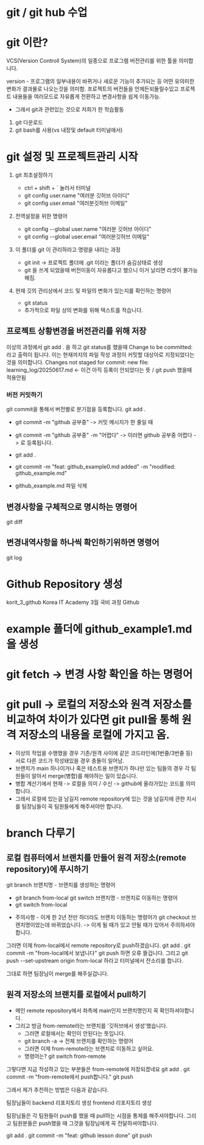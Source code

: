 # git / git hub 수업
# git 이란?
VCS(Version Controll System)의 일종으로 프로그램 버전관리를 위한 툴을 의미합니다. 

version - 프로그램의 일부내용이 바뀌거나 새로운 기능이 추가되는 등 어떤 유의미한 변화가 결과물로 나오는것을 의미함.
프로젝트의 버전들을 언제든되돌릴수있고 프로젝트 내용들을 여러모드로 자유롭게 전환하고 변경사항을 쉽게 이동가능. 

- 그래서 git과 관련있는 것으로 저희가 한 학습활동
1. git 다운로드
2. git bash를 사용(vs 내장및 default 터미널에서)

# git 설정 및 프로젝트관리 시작
1. git 최초설정하기 
   - ctrl + shift + ` 눌러서 터미널 
   - git config user.name "여러분 깃허브 아이디"
   - git config user.email "여러분깃허브 이메일"
2. 전역설정을 위한 명령어
   - git config --global user.name "여러분 깃허브 아이디"
   - git config --global user.email "여러분깃허브 이메일"

3. 이 폴더를 git 이 관리하라고 명령을 내리는 과정
   - git init -> 프로젝트 폴더에 .git 이라는 폴더가 숨김상태로 생성
   - git 을 쓰게 되었을때 버전이동이 자유롭다고 했으니 이거 날리면 리셋이 불가능해짐.

4. 현재 깃의 관리상에서 코드 및 파일의 변화가 있는지를 확인하는 명령어 
   - git status
   - 추가적으로 파일 상의 변화를 위해 텍스트를 적습니다. 

## 프로젝트 상황변경을 버전관리를 위해 저장 
이상의 과정에서 git add . 을 하고 git status를 했을때 
Change to be committed: 
라고 출력이 됩니다. 이는 현재까지의 파일 작성 과정이 커밋할 대상아로 지정되었다는 것을 의미합니다. 
Changes not staged for commit:
   new file: learning_log/20250617.md <- 이건 아직 등록이 안되었다는 뜻 / git push 했을때 적용안됨

### 버전 커밋하기
git commit을 통해서 버전별로 분기점을 등록합니다.
git add .
- git commit -m "github 공부중"     -> 커밋 메시지가 한 줄일 때
- git commit -m "github 공부중" -m "어렵다" -> 이러면
    github 공부중
    어렵다        -> 로 등록됩니다.

- git add .
- git commit -m "feat: github_example0.md added" -m "modified: github_example.md"
- github_example.md 파일 삭제

## 변경사항을 구체적으로 명시하는 명령어
git diff
## 변경내역사항을 하나씩 확인하기위하면 명령어 
git log


# Github Repository 생성
korit_3_github
Korea IT Academy 3월 국비 과정 Github

# example 폴더에 github_example1.md을 생성


# git fetch -> 변경 사항 확인을 하는 명령어

# git pull -> 로컬의 저장소와 원격 저장소를 비교하여 차이가 있다면 git pull을 통해 원격 저장소의 내용을 로컬에 가지고 옴.
  - 이상의 작업을 수행했을 경우 기존/원격 사이에 같은 코드라인에(1번줄/3번줄 등) 서로 다른 코드가 작성돼있을 경우 충돌이 일어남.
  - 브랜치가 main 하나이거나 혹은 테스트용 브랜치가 하나만 있는 팀들의 경우 각 팀원들이 알아서 merge(병합)를 해야하는 일이 있습니다.
  - 병합 계산기에서 현재 -> 로컬을 의미 / 수신 -> github에 올라가있는 코드를 의미합니다.
  - 그래서 로컬에 있는걸 남길지 remote repository에 있는 것을 남길지에 관한 지시를 팀장님들이 꼭 팀원들에게 해주셔야만 합니다.


# branch 다루기

## 로컬 컴퓨터에서 브랜치를 만들어 원격 저장소(remote repository)에 푸시하기
git branch 브랜치명       - 브랜치를 생성하는 명령어
- git branch from-local
git switch 브랜치명       - 브랜치로 이동하는 명령어
- git switch from-local


* 주의사항 - 이게 한 2년 전만 하더라도 브랜치 이동하는 명령어가 git checkout 브랜치명이었는데 바뀌었습니다. -> 이게 될 때가 있고 안될 때가 있어서 주의하셔야 합니다.

그러면 이제 from-local에서 remote repository로 push하겠습니다.
git add .
git commit -m "from-local에서 보냅니다"
git push
하면 오류 뜰겁니다.
그리고 
git push --set-upstream origin from-local
하라고 터미널에서 잔소리를 합니다.

그대로 하면 팀장님이 merge를 해주실겁니다.

## 원격 저장소의 브랜치를 로컬에서 pull하기
- 메인 remote repository에서 좌측에 main인지 브랜치명인지 꼭 확인하셔야합니다.
- 그리고 방금 from-remote라는 브랜치를 '깃허브에서 생성'했습니다.
  - 그러면 로컬에서는 확인이 안된다는 뜻입니다.
  - git branch -a         -> 전체 브랜치를 확인하는 명령어
  - 그러면 이제 from-remote라는 브랜치로 이동하고 싶어요.
  - 명령어는? git switch from-remote

그렇다면 지금 작성하고 있는 부분들은 from-remote에 저장되겠네요
git add .
git commit -m "from-remote에서 push합니다."
git push

그래서 제가 추천하는 방법은 다음과 같습니다.

팀장님들이
backend 리포지토리 생성
frontend 리포지토리 생성

팀장님들은 각 팀원들이 push를 했을 때 pull하는 시점을 통제를 해주셔야합니다.
그리고 팀원분들은 push했을 때 그것을 팀장님에게 꼭 전달하셔야합니다.

git add .
git commit -m "feat: github lesson done"
git push